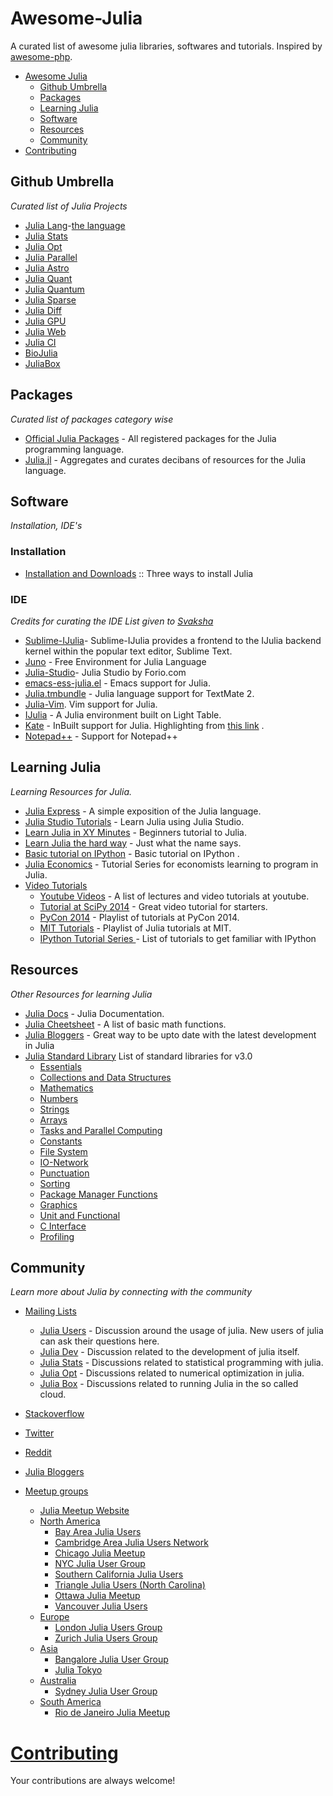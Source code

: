 Awesome-Julia
=============     
A curated list of awesome julia libraries, softwares and tutorials. Inspired by [awesome-php](https://github.com/ziadoz/awesome-php).

- [Awesome Julia](#awesome-julia)
    - [Github Umbrella](#github-umbrella)
    - [Packages](#packages)
    - [Learning Julia](#learning-julia)
    - [Software](#software)
    - [Resources](#resources)
    - [Community](#community)
- [Contributing](#contributing)

## Github Umbrella

*Curated list of Julia Projects*

- [Julia Lang](https://github.com/JuliaLang)-[the language](http://julialang.org/community)
- [Julia Stats](https://github.com/JuliaStats)
- [Julia Opt](https://github.com/JuliaOpt)
- [Julia Parallel](https://github.com/JuliaParallel)
- [Julia Astro](https://github.com/JuliaAstro)
- [Julia Quant](https://github.com/JuliaQuant)
- [Julia Quantum](https://github.com/JuliaQuantum)
- [Julia Sparse](https://github.com/JuliaSparse)
- [Julia Diff](https://github.com/JuliaDiff)
- [Julia GPU](https://github.com/JuliaGPU)
- [Julia Web](https://github.com/JuliaWeb)
- [Julia CI](https://github.com/JuliaCI)
- [BioJulia](https://github.com/BioJulia)
- [JuliaBox](https://github.com/JuliaLang/JuliaBox)



## Packages

*Curated list of packages category wise*

- [Official Julia Packages](http://pkg.julialang.org/) - All registered packages for the Julia programming language.
- [Julia.jl](https://github.com/svaksha/Julia.jl) - Aggregates and curates decibans of resources for the Julia language.

## Software

*Installation, IDE's*

### Installation 
- [Installation and Downloads](http://julialang.org/downloads/) :: Three ways to install Julia

### IDE 

*Credits for curating the IDE List given to [Svaksha](https://github.com/svaksha/Julia.jl)*

- [Sublime-IJulia](https://github.com/quinnj/Sublime-IJulia)- Sublime-IJulia provides a frontend to the IJulia backend kernel within the popular text editor, Sublime Text.
- [Juno](http://junolab.org/docs/install.html) - Free Environment for Julia Language
- [Julia-Studio](http://forio.com/products/julia-studio/)- Julia Studio by Forio.com 
- [emacs-ess-julia.el](https://github.com/emacs-ess/ESS/blob/master/lisp/ess-julia.el) - Emacs support for Julia. 
- [Julia.tmbundle](https://github.com/WestleyArgentum/Julia.tmbundle) - Julia language support for TextMate 2.
- [Julia-Vim](https://github.com/JuliaLang/julia-vim). Vim support for Julia.
- [IJulia](https://github.com/one-more-minute/Juno-LT) - A Julia environment built on Light Table.
- [Kate](http://kate-editor.org/get-it/) - InBuilt support for Julia.  Highlighting from [this link](https://github.com/jgm/highlighting-kate) .
- [Notepad++](https://github.com/JuliaLang/julia/blob/master/contrib/Julia_Notepad%2B%2B.xml) - Support for Notepad++


## Learning Julia

*Learning Resources for Julia.*

- [Julia Express](http://bogumilkaminski.pl/files/julia_express.pdf) - A simple exposition of the Julia language.
- [Julia Studio Tutorials](http://forio.com/labs/julia-studio/tutorials/) - Learn Julia using Julia Studio.
- [Learn Julia in XY Minutes](http://learnxinyminutes.com/docs/julia/) - Beginners tutorial to Julia.
- [Learn Julia the hard way](https://github.com/chrisvoncsefalvay/learn-julia-the-hard-way) - Just what the name says.
- [Basic tutorial on IPython](http://nbviewer.ipython.org/github/JuliaX/JuliaTutorial/blob/master/JuliaTutorial.ipynb) - Basic tutorial on IPython .
- [Julia Economics](http://juliaeconomics.com/tutorials/) - Tutorial Series for economists learning to program in Julia.
- [Video Tutorials](#video-tutorials)
    - [Youtube Videos](https://www.youtube.com/user/JuliaLanguage/videos) - A list of lectures and video tutorials at youtube.
    - [Tutorial at SciPy 2014](https://www.youtube.com/watch?v=vWkgEddb4-A) - Great video tutorial for starters.
    - [PyCon 2014](https://www.youtube.com/playlist?list=PLP8iPy9hna6TSRouJfvobfxkZFYiPSvPd) - Playlist of tutorials at PyCon 2014.
    - [MIT Tutorials](https://www.youtube.com/playlist?list=PLP8iPy9hna6Si2sjMkrPY-wt2mEouZgaZ) - Playlist of Julia tutorials at MIT.
    - [IPython Tutorial Series ](http://showmedo.com/videotutorials/series?name=CnluURUTV) - List of tutorials to get familiar with IPython


## Resources

*Other Resources for learning Julia*

- [Julia Docs](http://julia.readthedocs.org/) - Julia Documentation.
- [Julia Cheetsheet](http://math.mit.edu/~stevenj/Julia-cheatsheet.pdf) - A list of basic math functions.
- [Julia Bloggers](http://www.juliabloggers.com/) - Great way to be upto date with the latest development in Julia
- [Julia Standard Library](http://docs.julialang.org/en/release-0.3/stdlib/) List of standard libraries for v3.0
    - [Essentials](http://docs.julialang.org/en/release-0.3/stdlib/base/)
    - [Collections and Data Structures](http://docs.julialang.org/en/release-0.3/stdlib/collections/)
    - [Mathematics](http://docs.julialang.org/en/release-0.3/stdlib/math/)
    - [Numbers](http://docs.julialang.org/en/release-0.3/stdlib/numbers/)
    - [Strings](http://docs.julialang.org/en/release-0.3/stdlib/linalg/)
    - [Arrays](http://docs.julialang.org/en/release-0.3/stdlib/arrays/)
    - [Tasks and Parallel Computing](http://docs.julialang.org/en/release-0.3/stdlib/parallel/)
    - [Constants](http://docs.julialang.org/en/release-0.3/stdlib/constants/)
    - [File System](http://docs.julialang.org/en/release-0.3/stdlib/file/)
    - [IO-Network](http://docs.julialang.org/en/release-0.3/stdlib/io-network/)
    - [Punctuation](http://docs.julialang.org/en/release-0.3/stdlib/punctuation/)
    - [Sorting](http://docs.julialang.org/en/release-0.3/stdlib/sort/)
    - [Package Manager Functions](http://docs.julialang.org/en/release-0.3/stdlib/sort/)
    - [Graphics](http://docs.julialang.org/en/release-0.3/stdlib/graphics/)
    - [Unit and Functional](http://docs.julialang.org/en/release-0.3/stdlib/test/)
    - [C Interface](http://docs.julialang.org/en/release-0.3/stdlib/c/)
    - [Profiling](http://docs.julialang.org/en/release-0.3/stdlib/profile/)


## Community

*Learn more about Julia by connecting with the community*

- [Mailing Lists](#mailing-lists)
    - [Julia Users](https://groups.google.com/forum/?fromgroups=#!forum/julia-users) - Discussion around the usage of julia. New users of julia can ask their questions here.
    - [Julia Dev](https://groups.google.com/forum/?fromgroups=#!forum/julia-dev) -  Discussion related to the development of julia itself.
    - [Julia Stats](https://groups.google.com/forum/?fromgroups=#!forum/julia-stats) - Discussions related to statistical programming with julia.
    - [Julia Opt](https://groups.google.com/forum/?fromgroups=#!forum/julia-opt) - Discussions related to numerical optimization in julia.
    - [Julia Box](https://groups.google.com/forum/?fromgroups=#!forum/julia-box) - Discussions related to running Julia in the so called cloud.

- [Stackoverflow](http://stackoverflow.com/questions/tagged/julia-lang)
- [Twitter](https://twitter.com/hashtag/julialang?src=hash)
- [Reddit](http://www.reddit.com/r/Julia/)
- [Julia Bloggers](http://www.juliabloggers.com/)
- [Meetup groups](#meetup-groups)
    - [Julia Meetup Website](http://julia.meetup.com/)  
    - [North America](#north-america)
        - [Bay Area Julia Users](http://www.meetup.com/Bay-Area-Julia-Users/)
        - [Cambridge Area Julia Users Network](http://www.meetup.com/julia-cajun/)
        - [Chicago Julia Meetup](http://www.meetup.com/JuliaChicago/)
        - [NYC Julia User Group](http://www.meetup.com/julia-nyc/)
        - [Southern California Julia Users](http://www.meetup.com/Southern-California-Julia-Users/)
        - [Triangle Julia Users (North Carolina)](http://www.meetup.com/Triangle-Julia-Users/)
        - [Ottawa Julia Meetup](http://www.meetup.com/Ottawa-Julia-Meetup/)
        - [Vancouver Julia Users](http://www.meetup.com/Vancouver-Julia-Users/)
    - [Europe](#europe)
        - [London Julia Users Group](http://www.meetup.com/London-Julia-User-Group/)
        - [Zurich Julia Users Group](http://www.meetup.com/Zurich-Julia-User-Group/)
    - [Asia](#asia)
        - [Bangalore Julia User Group](http://www.meetup.com/Bangalore-Julia-User-Group/)
        - [Julia Tokyo](http://juliatokyo.connpass.com/)
    - [Australia](#australia)
        - [Sydney Julia User Group](http://www.meetup.com/Sydney-Julia-User-Group/)
    - [South America](#south-america)
        - [Rio de Janeiro Julia Meetup](http://www.meetup.com/Rio-de-Janeiro-Julia-Meetup/) 



# [Contributing](https://github.com/melvin0008/awesome-julia/blob/master/CONTRIBUTIONS.md)

Your contributions are always welcome!
